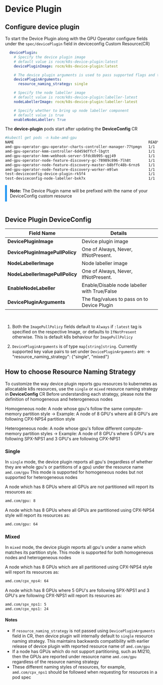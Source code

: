 # Device Plugin

## Configure device plugin

To start the Device Plugin along with the GPU Operator configure fields under the ``` spec/devicePlugin ``` field in deviceconfig Custom Resource(CR)

```yaml
  devicePlugin:
    # Specify the device plugin image
    # default value is rocm/k8s-device-plugin:latest
    devicePluginImage: rocm/k8s-device-plugin:latest

    # The device plugin arguments is used to pass supported flags and their values while starting device plugin daemonset
    devicePluginArguments:
      resource_naming_strategy: single

    # Specify the node labeller image
    # default value is rocm/k8s-device-plugin:labeller-latest
    nodeLabellerImage: rocm/k8s-device-plugin:labeller-latest

    # Specify whether to bring up node labeller component
    # default value is true
    enableNodeLabeller: True

```

The **device-plugin** pods start after updating the **DeviceConfig** CR

```bash
#kubectl get pods -n kube-amd-gpu
NAME                                                              READY   STATUS    RESTARTS       AGE
amd-gpu-operator-gpu-operator-charts-controller-manager-77tpmgn   1/1     Running   0              4h9m
amd-gpu-operator-kmm-controller-6d459dffcf-lbgtt                  1/1     Running   0              4h9m
amd-gpu-operator-kmm-webhook-server-5fdc8b995-qgj49               1/1     Running   0              4h9m
amd-gpu-operator-node-feature-discovery-gc-78989c896-7lh8t        1/1     Running   0              3h48m
amd-gpu-operator-node-feature-discovery-master-b8bffc48b-6rnz6    1/1     Running   0              4h9m
amd-gpu-operator-node-feature-discovery-worker-m9lwn              1/1     Running   0              4h9m
test-deviceconfig-device-plugin-rk5f4                             1/1     Running   0              134m
test-deviceconfig-node-labeller-bxk7x                             1/1     Running   0              134m
```

<div style="background-color: #d0e7f; border-left: 6px solid #2196F3; padding: 10px;">
<strong>Note:</strong> The Device Plugin name will be prefixed with the name of your DeviceConfig custom resource
</div></br>

## Device Plugin DeviceConfig
| Field Name                       | Details                                      |
|----------------------------------|----------------------------------------------|
| **DevicePluginImage**            | Device plugin image                          |
| **DevicePluginImagePullPolicy**  | One of Always, Never, IfNotPresent.          |
| **NodeLabellerImage**            | Node labeller image                          |
| **NodeLabellerImagePullPolicy**  | One of Always, Never, IfNotPresent.          |
| **EnableNodeLabeller**           | Enable/Disable node labeller with True/False |
| **DevicePluginArguments**        | The flag/values to pass on to Device Plugin  |
</br>

1. Both the `ImagePullPolicy` fields default to `Always` if `:latest` tag is specified on the respective Image, or defaults to `IfNotPresent` otherwise. This is default k8s behaviour for `ImagePullPolicy`

2. `DevicePluginArguments` is of type `map[string]string`. Currently supported key value pairs to set under `DevicePluginArguments` are:
   -> "resource_naming_strategy": {"single", "mixed"}

## How to choose Resource Naming Strategy

To customize the way device plugin reports gpu resources to kubernetes as allocatable k8s resources, use the `single` or `mixed` resource naming strategy in **DeviceConfig** CR
Before understanding each strategy, please note the definition of homogeneous and heterogeneous nodes

Homogeneous node: A node whose gpu's follow the same compute-memory partition style 
    -> Example: A node of 8 GPU's where all 8 GPU's are following CPX-NPS4 partition style
    
Heterogeneous node: A node whose gpu's follow different compute-memory partition styles
    -> Example: A node of 8 GPU's where 5 GPU's are following SPX-NPS1 and 3 GPU's are following CPX-NPS1

### Single

In `single` mode, the device plugin reports all gpu's (regardless of whether they are whole gpu's or partitions of a gpu) under the resource name `amd.com/gpu`
This mode is supported for homogeneous nodes but not supported for heterogeneous nodes

A node which has 8 GPUs where all GPUs are not partitioned will report its resources as:

```bash
amd.com/gpu: 8
```

A node which has 8 GPUs where all GPUs are partitioned using CPX-NPS4 style will report its resources as:

```bash
amd.com/gpu: 64
```

### Mixed

In `mixed` mode, the device plugin reports all gpu's under a name which matches its partition style.
This mode is supported for both homogeneous nodes and heterogeneous nodes

A node which has 8 GPUs which are all partitioned using CPX-NPS4 style will report its resources as:

```bash
amd.com/cpx_nps4: 64
```

A node which has 8 GPUs where 5 GPU's are following SPX-NPS1 and 3 GPU's are following CPX-NPS1 will report its resources as:

```bash
amd.com/spx_nps1: 5
amd.com/cpx_nps1: 24
``` 

#### **Notes**

- If `resource_naming_strategy` is not passed using `DevicePluginArguments` field in CR, then device plugin will internally default to `single` resource naming strategy. This maintains backwards compatibility with earlier release of device plugin with reported resource name of `amd.com/gpu`
- If a node has GPUs which do not support partitioning, such as MI210, then the GPUs are reported under resource name `amd.com/gpu` regardless of the resource naming strategy
- These different naming styles of resources, for example, `amd.com/cpx_nps1` should be followed when requesting for resources in a pod spec
